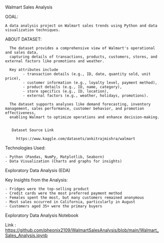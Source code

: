 Walmart Sales Analysis


GOAL:

    A data analysis project on Walmart sales trends using Python and data visualization techniques.
    
ABOUT DATASET:

      The dataset provides a comprehensive view of Walmart's operational and sales data, 
      capturing details of transactions, products, customers, stores, and external factors like promotions and weather. 
      
      Key attributes include 
            - transaction details (e.g., ID, date, quantity sold, unit price), 
            - customer information (e.g., loyalty level, payment method), 
            - product details (e.g., ID, name, category), 
            - store specifics (e.g., ID, location),
            - external factors (e.g., weather, holidays, promotions). 
      
      The dataset supports analyses like demand forecasting, inventory management, sales performance, customer behavior, and promotion effectiveness, 
      enabling Walmart to optimize operations and enhance decision-making.
      
   
       Dataset Source Link  
  
         https://www.kaggle.com/datasets/ankitrajmishra/walmart


Technologies Used:

    - Python (Pandas, NumPy, Matplotlib, Seaborn)
    - Data Visualization (Charts and graphs for insights)
    
Exploratory Data Analysis (EDA)

 Key Insights from the Analysis:
 
    - Fridges were the top-selling product
    - Credit cards were the most preferred payment method
    - Females spent the most, but many customers remained anonymous
    - Most sales occurred in California, particularly in August
    - Customers aged 35+ were the primary buyers


Exploratory Data Analysis Notebook


Link : https://github.com/pheonix2109/WalmartSalesAnalysis/blob/main/Walmart_Sales_Analysis.ipynb

